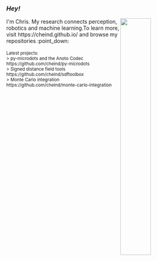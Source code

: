 ### *Hey!* 

<img align="right" src="https://github-readme-stats.vercel.app/api?username=cheind" width="40%">
I'm Chris. My research connects perception, robotics and machine learning.To learn more, visit https://cheind.github.io/ and browse my repositories :point_down:
<br><br>
<sub>Latest projects:<br>
  > py-microdots and the Anoto Codec https://github.com/cheind/py-microdots<br>
  > Signed distance field tools https://github.com/cheind/sdftoolbox<br>
  > Monte Carlo integration https://github.com/cheind/monte-carlo-integration<br>
</sub>




